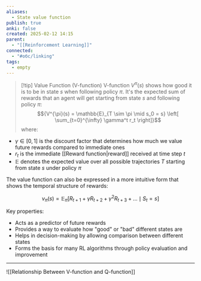 ```yaml
---
aliases:
  - State value function
publish: true
anki: false
created: 2025-02-12 14:15
parent:
  - "[[Reinforcement Learning]]"
connected:
  - "#обс/linking"
tags:
  - empty
---
```


> [!tip] Value Function (V-function)
V-function $V^\pi(s)$ shows how good it is to be in state $s$ when following policy $\pi$.
It's the expected sum of rewards that an agent will get starting from state $s$ and following policy $\pi$:
$${V^{\pi}(s) = \mathbb{E}_{T \sim \pi \mid s_0 = s} \left[ \sum_{t=0}^{\infty} \gamma^t r_t \right]}$$
where:
- $\gamma \in [0,1]$ is the discount factor that determines how much we value future rewards compared to immediate ones
- $r_t$ is the immediate [[Reward function|reward]] received at time step $t$
- $\mathbb{E}$ denotes the expected value over all possible trajectories $T$ starting from state $s$ under policy $\pi$

The value function can also be expressed in a more intuitive form that shows the temporal structure of rewards:

$$v_\pi(s) = \mathbb{E}_\pi \left[ R_{t+1} + \gamma R_{t+2} + \gamma^2 R_{t+3} + \dots \mid S_t = s \right]$$

Key properties:
- Acts as a predictor of future rewards
- Provides a way to evaluate how "good" or "bad" different states are
- Helps in decision-making by allowing comparison between different states
- Forms the basis for many RL algorithms through policy evaluation and improvement

---

![[Relationship Between V-function and Q-function]]